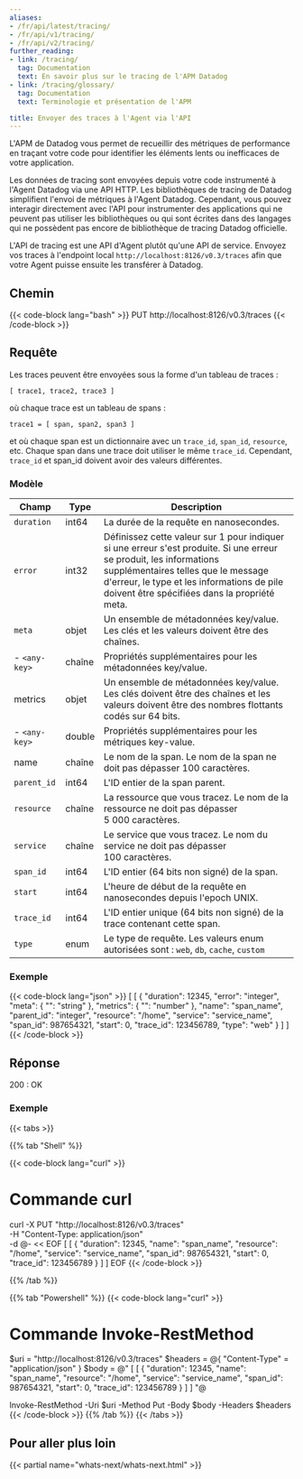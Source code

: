 ```yaml
---
aliases:
- /fr/api/latest/tracing/
- /fr/api/v1/tracing/
- /fr/api/v2/tracing/
further_reading:
- link: /tracing/
  tag: Documentation
  text: En savoir plus sur le tracing de l'APM Datadog
- link: /tracing/glossary/
  tag: Documentation
  text: Terminologie et présentation de l'APM

title: Envoyer des traces à l'Agent via l'API
---
```


L'APM de Datadog vous permet de recueillir des métriques de performance en traçant votre code pour identifier les éléments lents ou inefficaces de votre application.

Les données de tracing sont envoyées depuis votre code instrumenté à l'Agent Datadog via une API HTTP. Les bibliothèques de tracing de Datadog simplifient l'envoi de métriques à l'Agent Datadog. Cependant, vous pouvez interagir directement avec l'API pour instrumenter des applications qui ne peuvent pas utiliser les bibliothèques ou qui sont écrites dans des langages qui ne possèdent pas encore de bibliothèque de tracing Datadog officielle.

L'API de tracing est une API d'Agent plutôt qu'une API de service. Envoyez vos traces à l'endpoint local `http://localhost:8126/v0.3/traces` afin que votre Agent puisse ensuite les transférer à Datadog.

## Chemin

{{< code-block lang="bash" >}}
PUT http://localhost:8126/v0.3/traces
{{< /code-block >}}

## Requête

Les traces peuvent être envoyées sous la forme d'un tableau de traces :

```
[ trace1, trace2, trace3 ]
```
où chaque trace est un tableau de spans :

```
trace1 = [ span, span2, span3 ]
```
et où chaque span est un dictionnaire avec un `trace_id`, `span_id`, `resource`, etc. Chaque span dans une trace doit utiliser le même `trace_id`. Cependant, `trace_id` et span_id doivent avoir des valeurs différentes.

### Modèle

| Champ      | Type    | Description                           |
|------------|---------|---------------------------------------|
| `duration`   | int64   | La durée de la requête en nanosecondes. |
| `error`      | int32   | Définissez cette valeur sur 1 pour indiquer si une erreur s'est produite. Si une erreur se produit, les informations supplémentaires telles que le message d'erreur, le type et les informations de pile doivent être spécifiées dans la propriété meta. |
| `meta`       | objet  | Un ensemble de métadonnées key/value. Les clés et les valeurs doivent être des chaînes. |
| - `<any-key>` | chaîne | Propriétés supplémentaires pour les métadonnées key/value. |
| metrics    | objet  | Un ensemble de métadonnées key/value. Les clés doivent être des chaînes et les valeurs doivent être des nombres flottants codés sur 64 bits. |
| - `<any-key>` | double | Propriétés supplémentaires pour les métriques key-value. |
| name       | chaîne  | Le nom de la span. Le nom de la span ne doit pas dépasser 100 caractères. |
| `parent_id`  | int64   | L'ID entier de la span parent. |
| `resource`   | chaîne  | La ressource que vous tracez. Le nom de la ressource ne doit pas dépasser 5 000 caractères. |
| `service`    | chaîne  | Le service que vous tracez. Le nom du service ne doit pas dépasser 100 caractères. |
| `span_id`    | int64   | L'ID entier (64 bits non signé) de la span. |
| `start`      | int64   | L'heure de début de la requête en nanosecondes depuis l'epoch UNIX. |
| `trace_id`   | int64   | L'ID entier unique (64 bits non signé) de la trace contenant cette span. |
| `type`       | enum    | Le type de requête. Les valeurs enum autorisées sont : `web`, `db`, `cache`, `custom` |


### Exemple

{{< code-block lang="json" >}}
[
  [
    {
      "duration": 12345,
      "error": "integer",
      "meta": {
        "<any-key>": "string"
      },
      "metrics": {
        "<any-key>": "number"
      },
      "name": "span_name",
      "parent_id": "integer",
      "resource": "/home",
      "service": "service_name",
      "span_id": 987654321,
      "start": 0,
      "trace_id": 123456789,
      "type": "web"
    }
  ]
]
{{< /code-block >}}


## Réponse

200
: OK

### Exemple

{{< tabs >}}

{{% tab "Shell" %}}

{{< code-block lang="curl" >}}
# Commande curl
curl -X PUT "http://localhost:8126/v0.3/traces" \
-H "Content-Type: application/json" \
-d @- << EOF
[
  [
    {
      "duration": 12345,
      "name": "span_name",
      "resource": "/home",
      "service": "service_name",
      "span_id": 987654321,
      "start": 0,
      "trace_id": 123456789
    }
  ]
]
EOF
{{< /code-block >}}

{{% /tab %}}

{{% tab "Powershell" %}}
{{< code-block lang="curl" >}}

# Commande Invoke-RestMethod

$uri = "http://localhost:8126/v0.3/traces"
$headers = @{
    "Content-Type" = "application/json"
}
$body = @"
[
  [
    {
      "duration": 12345,
      "name": "span_name",
      "resource": "/home",
      "service": "service_name",
      "span_id": 987654321,
      "start": 0,
      "trace_id": 123456789
    }
  ]
]
"@

Invoke-RestMethod -Uri $uri -Method Put -Body $body -Headers $headers
{{< /code-block >}}
{{% /tab %}}
{{< /tabs >}}

## Pour aller plus loin

{{< partial name="whats-next/whats-next.html" >}}
